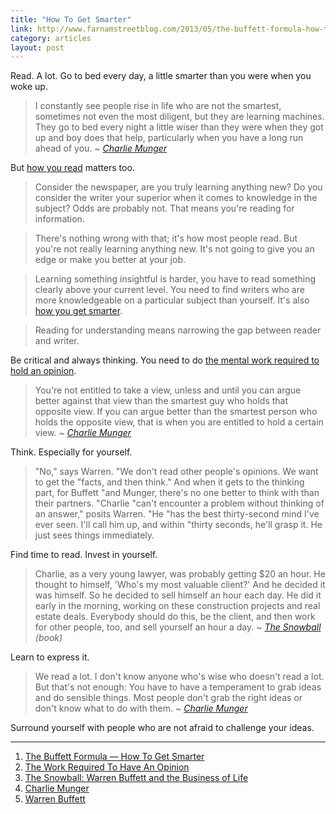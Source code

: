 ```yaml
---
title: "How To Get Smarter"
link: http://www.farnamstreetblog.com/2013/05/the-buffett-formula-how-to-get-smarter/
category: articles
layout: post
---
```


Read. A lot. Go to bed every day, a little smarter than you were when you woke
up.

> I constantly see people rise in life who are not the smartest, sometimes not
> even the most diligent, but they are learning machines. They go to bed every
> night a little wiser than they were when they got up and boy does that help,
> particularly when you have a long run ahead of you.   _~ [Charlie Munger][4]_

But [how you read][1] matters too.

> Consider the newspaper, are you truly learning anything new? Do you consider
> the writer your superior when it comes to knowledge in the subject? Odds are
> probably not. That means you're reading for information.

> There's nothing wrong with that; it's how most people read. But you're not
> really learning anything new. It's not going to give you an edge or make you
> better at your job.

> Learning something insightful is harder, you have to read something clearly
> above your current level. You need to find writers who are more knowledgeable
> on a particular subject than yourself. It's also [how you get smarter][1].

> Reading for understanding means narrowing the gap between reader and writer.

Be critical and always thinking. You need to do [the mental work required to
hold an opinion][2].

> You're not entitled to take a view, unless and until you can argue better
> against that view than the smartest guy who holds that opposite view. If you
> can argue better than the smartest person who holds the opposite view, that is
> when you are entitled to hold a certain view.   _~ [Charlie Munger][4]_

Think. Especially for yourself.

> "No," says Warren. "We don't read other people's opinions. We want to get the
> "facts, and then think." And when it gets to the thinking part, for Buffett
> "and Munger, there's no one better to think with than their partners. "Charlie
> "can't encounter a problem without thinking of an answer," posits Warren. "He
> "has the best thirty-second mind I've ever seen. I'll call him up, and within
> "thirty seconds, he'll grasp it. He just sees things immediately.

Find time to read. Invest in yourself.

> Charlie, as a very young lawyer, was probably getting $20 an hour. He thought
> to himself, 'Who's my most valuable client?' And he decided it was himself. So
> he decided to sell himself an hour each day. He did it early in the morning,
> working on these construction projects and real estate deals. Everybody should
> do this, be the client, and then work for other people, too, and sell yourself
> an hour a day.   _~ [The Snowball][3] (book)_

Learn to express it.

> We read a lot. I don't know anyone who's wise who doesn't read a lot. But
> that's not enough: You have to have a temperament to grab ideas and do
> sensible things. Most people don't grab the right ideas or don't know what to
> do with them.   _~ [Charlie Munger][4]_

Surround yourself with people who are not afraid to challenge your ideas.

---

1. [The Buffett Formula — How To Get Smarter][1]
2. [The Work Required To Have An Opinion][2]
3. [The Snowball: Warren Buffett and the Business of Life][3]
4. [Charlie Munger][4]
5. [Warren Buffett][5]

[1]: http://www.farnamstreetblog.com/2013/05/the-buffett-formula-how-to-get-smarter/
[2]: http://www.farnamstreetblog.com/2013/04/the-work-required-to-have-an-opinion/
[3]: http://www.amazon.com/gp/product/0553384619/
[4]: https://en.wikipedia.org/wiki/Charlie_Munger
[5]: https://en.wikipedia.org/wiki/Warren_buffet

